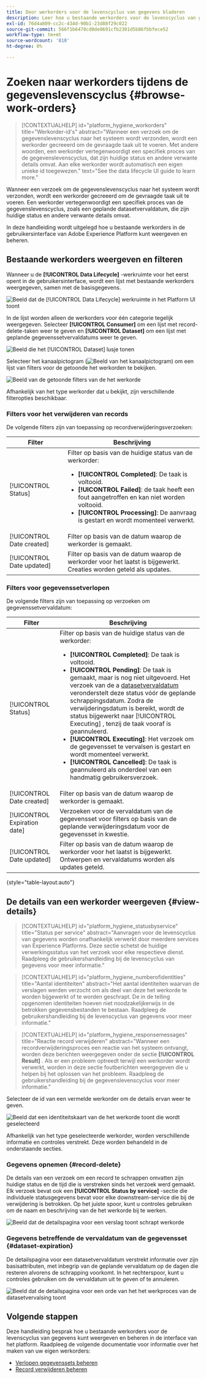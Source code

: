 ```yaml
---
title: Door werkorders voor de levenscyclus van gegevens bladeren
description: Leer hoe u bestaande werkorders voor de levenscyclus van gegevens kunt weergeven en beheren in de Adobe Experience Platform-gebruikersinterface.
exl-id: 76d4a809-cc2c-434d-90b1-23d88f29c022
source-git-commit: 566f1b6478cd0de0691cfb2301d5b86fbbfece52
workflow-type: tm+mt
source-wordcount: '810'
ht-degree: 0%

---
```


# Zoeken naar werkorders tijdens de gegevenslevenscyclus {#browse-work-orders}

>[!CONTEXTUALHELP]
>id="platform_hygiene_workorders"
>title="Werkorder-id&#39;s"
>abstract="Wanneer een verzoek om de gegevenslevenscyclus naar het systeem wordt verzonden, wordt een werkorder gecreeerd om de gevraagde taak uit te voeren. Met andere woorden, een werkorder vertegenwoordigt een specifiek proces van de gegevenslevenscyclus, dat zijn huidige status en andere verwante details omvat. Aan elke werkorder wordt automatisch een eigen unieke id toegewezen."
>text="See the data lifecycle UI guide to learn more."

Wanneer een verzoek om de gegevenslevenscyclus naar het systeem wordt verzonden, wordt een werkorder gecreeerd om de gevraagde taak uit te voeren. Een werkorder vertegenwoordigt een specifiek proces van de gegevenslevenscyclus, zoals een geplande datasetvervaldatum, die zijn huidige status en andere verwante details omvat.

In deze handleiding wordt uitgelegd hoe u bestaande werkorders in de gebruikersinterface van Adobe Experience Platform kunt weergeven en beheren.

## Bestaande werkorders weergeven en filteren

Wanneer u de **[!UICONTROL Data Lifecycle]** -werkruimte voor het eerst opent in de gebruikersinterface, wordt een lijst met bestaande werkorders weergegeven, samen met de basisgegevens.

![ Beeld dat de [!UICONTROL Data Lifecycle] werkruimte in het Platform UI ](../images/ui/browse/work-order-list.png) toont

In de lijst worden alleen de werkorders voor één categorie tegelijk weergegeven. Selecteer **[!UICONTROL Consumer]** om een lijst met record-delete-taken weer te geven en **[!UICONTROL Dataset]** om een lijst met geplande gegevenssetvervaldatums weer te geven.

![ Beeld die het [!UICONTROL Dataset] lusje ](../images/ui/browse/dataset-tab.png) tonen

Selecteer het kanaalpictogram (![ Beeld van het kanaalpictogram ](../images/ui/browse/funnel-icon.png)) om een lijst van filters voor de getoonde het werkorden te bekijken.

![ Beeld van de getoonde filters van de het werkorde ](../images/ui/browse/filters.png)

Afhankelijk van het type werkorder dat u bekijkt, zijn verschillende filteropties beschikbaar.

### Filters voor het verwijderen van records

De volgende filters zijn van toepassing op recordverwijderingsverzoeken:

| Filter | Beschrijving |
| --- | --- |
| [!UICONTROL Status] | Filter op basis van de huidige status van de werkorder:<ul><li>**[!UICONTROL Completed]**: De taak is voltooid.</li><li>**[!UICONTROL Failed]**: de taak heeft een fout aangetroffen en kan niet worden voltooid.</li><li>**[!UICONTROL Processing]**: De aanvraag is gestart en wordt momenteel verwerkt.</li></ul> |
| [!UICONTROL Date created] | Filter op basis van de datum waarop de werkorder is gemaakt. |
| [!UICONTROL Date updated] | Filter op basis van de datum waarop de werkorder voor het laatst is bijgewerkt. Creaties worden geteld als updates. |

### Filters voor gegevenssetverlopen

De volgende filters zijn van toepassing op verzoeken om gegevenssetvervaldatum:

| Filter | Beschrijving |
| --- | --- |
| [!UICONTROL Status] | Filter op basis van de huidige status van de werkorder:<ul><li>**[!UICONTROL Completed]**: De taak is voltooid.</li><li>**[!UICONTROL Pending]**: De taak is gemaakt, maar is nog niet uitgevoerd. Het verzoek van de a [ datasetvervaldatum ](./dataset-expiration.md) veronderstelt deze status vóór de geplande schrappingsdatum. Zodra de verwijderingsdatum is bereikt, wordt de status bijgewerkt naar [!UICONTROL Executing] , tenzij de taak vooraf is geannuleerd.</li><li>**[!UICONTROL Executing]**: Het verzoek om de gegevensset te vervalsen is gestart en wordt momenteel verwerkt.</li><li>**[!UICONTROL Cancelled]**: De taak is geannuleerd als onderdeel van een handmatig gebruikersverzoek.</li></ul> |
| [!UICONTROL Date created] | Filter op basis van de datum waarop de werkorder is gemaakt. |
| [!UICONTROL Expiration date] | Verzoeken voor de vervaldatum van de gegevensset voor filters op basis van de geplande verwijderingsdatum voor de gegevensset in kwestie. |
| [!UICONTROL Date updated] | Filter op basis van de datum waarop de werkorder voor het laatst is bijgewerkt. Ontwerpen en vervaldatums worden als updates geteld. |

{style="table-layout:auto"}

## De details van een werkorder weergeven {#view-details}

>[!CONTEXTUALHELP]
>id="platform_hygiene_statusbyservice"
>title="Status per service"
>abstract="Aanvragen voor de levenscyclus van gegevens worden onafhankelijk verwerkt door meerdere services van Experience Platforms. Deze sectie schetst de huidige verwerkingsstatus van het verzoek voor elke respectieve dienst. Raadpleeg de gebruikershandleiding bij de levenscyclus van gegevens voor meer informatie."

>[!CONTEXTUALHELP]
>id="platform_hygiene_numberofidentities"
>title="Aantal identiteiten"
>abstract="Het aantal identiteiten waarvan de verslagen werden verzocht om als deel van deze het werkorde te worden bijgewerkt of te worden geschrapt. De in de telling opgenomen identiteiten hoeven niet noodzakelijkerwijs in de betrokken gegevensbestanden te bestaan. Raadpleeg de gebruikershandleiding bij de levenscyclus van gegevens voor meer informatie."

>[!CONTEXTUALHELP]
>id="platform_hygiene_responsemessages"
>title="Reactie record verwijderen"
>abstract="Wanneer een recordverwijderingsproces een reactie van het systeem ontvangt, worden deze berichten weergegeven onder de sectie **[!UICONTROL Result]** . Als er een probleem optreedt terwijl een werkorder wordt verwerkt, worden in deze sectie foutberichten weergegeven die u helpen bij het oplossen van het probleem. Raadpleeg de gebruikershandleiding bij de gegevenslevenscyclus voor meer informatie."

Selecteer de id van een vermelde werkorder om de details ervan weer te geven.

![ Beeld dat een identiteitskaart van de het werkorde toont die wordt geselecteerd ](../images/ui/browse/select-work-order.png)

Afhankelijk van het type geselecteerde werkorder, worden verschillende informatie en controles verstrekt. Deze worden behandeld in de onderstaande secties.

### Gegevens opnemen {#record-delete}

De details van een verzoek om een record te schrappen omvatten zijn huidige status en de tijd die is verstreken sinds het verzoek werd gemaakt. Elk verzoek bevat ook een **[!UICONTROL Status by service]** -sectie die individuele statusgegevens bevat voor elke downstream-service die bij de verwijdering is betrokken. Op het juiste spoor, kunt u controles gebruiken om de naam en beschrijving van de het werkorde bij te werken.

![ Beeld dat de detailspagina voor een verslag toont schrapt werkorde ](../images/ui/browse/record-delete-details.png)

### Gegevens betreffende de vervaldatum van de gegevensset {#dataset-expiration}

De detailspagina voor een datasetvervaldatum verstrekt informatie over zijn basisattributen, met inbegrip van de geplande vervaldatum op de dagen die resteren alvorens de schrapping voorkomt. In het rechterspoor, kunt u controles gebruiken om de vervaldatum uit te geven of te annuleren.

![ Beeld dat de detailspagina voor een orde van het het werkproces van de datasetvervalsing toont ](../images/ui/browse/ttl-details.png)

## Volgende stappen

Deze handleiding besprak hoe u bestaande werkorders voor de levenscyclus van gegevens kunt weergeven en beheren in de interface van het platform. Raadpleeg de volgende documentatie voor informatie over het maken van uw eigen werkorders:

* [Verlopen gegevenssets beheren](./dataset-expiration.md)
* [Record verwijderen beheren](./record-delete.md)
